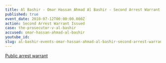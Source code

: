```yaml
---
title: Al Bashir - Omar Hassan Ahmad Al Bashir - Second Arrest Warrant
published: true
event_date: 2010-07-12T00:00:00.000Z
action: Second Arrest Warrant Issued
case: the-prosecutor-v-al-bashir
accused: omar-hassan-ahmad-al-bashir
youtube_id:
slug: al-bashir-events-omar-hassan-ahmad-al-bashir-second-arrest-warrant-
---
```



[Public arrest warrant](http://www.icc-cpi.int/iccdocs/doc/doc907140.pdf)